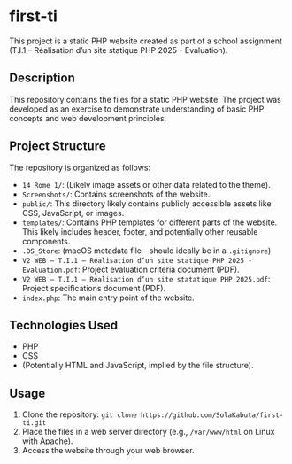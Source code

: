 # first-ti

This project is a static PHP website created as part of a school assignment (T.I.1 – Réalisation d’un site statique PHP 2025 - Evaluation).

## Description

This repository contains the files for a static PHP website. The project was developed as an exercise to demonstrate understanding of basic PHP concepts and web development principles.

## Project Structure

The repository is organized as follows:

*   `14_Rome 1/`: (Likely image assets or other data related to the theme).
*   `Screenshots/`: Contains screenshots of the website.
*   `public/`: This directory likely contains publicly accessible assets like CSS, JavaScript, or images.
*   `templates/`: Contains PHP templates for different parts of the website.  This likely includes header, footer, and potentially other reusable components.
*   `.DS_Store`: (macOS metadata file - should ideally be in a `.gitignore`)
*   `V2 WEB – T.I.1 – Réalisation d’un site statique PHP 2025 - Evaluation.pdf`: Project evaluation criteria document (PDF).
*   `V2 WEB – T.I.1 – Réalisation d’un site statatique PHP 2025.pdf`: Project specifications document (PDF).
*   `index.php`: The main entry point of the website.

## Technologies Used

*   PHP
*   CSS
*   (Potentially HTML and JavaScript, implied by the file structure).

## Usage

1.  Clone the repository: `git clone https://github.com/SolaKabuta/first-ti.git`
2.  Place the files in a web server directory (e.g., `/var/www/html` on Linux with Apache).
3.  Access the website through your web browser.

